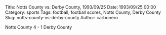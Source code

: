 Title: Notts County vs. Derby County, 1993/09/25
Date: 1993/09/25 00:00
Category: sports
Tags: football, football scores, Notts County, Derby County
Slug: notts-county-vs-derby-county
Author: carbonero


Notts County 4 - 1 Derby County

